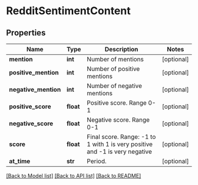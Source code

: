 # RedditSentimentContent

## Properties
Name | Type | Description | Notes
------------ | ------------- | ------------- | -------------
**mention** | **int** | Number of mentions | [optional] 
**positive_mention** | **int** | Number of positive mentions | [optional] 
**negative_mention** | **int** | Number of negative mentions | [optional] 
**positive_score** | **float** | Positive score. Range 0-1 | [optional] 
**negative_score** | **float** | Negative score. Range 0-1 | [optional] 
**score** | **float** | Final score. Range: -1 to 1 with 1 is very positive and -1 is very negative | [optional] 
**at_time** | **str** | Period. | [optional] 

[[Back to Model list]](../README.md#documentation-for-models) [[Back to API list]](../README.md#documentation-for-api-endpoints) [[Back to README]](../README.md)


